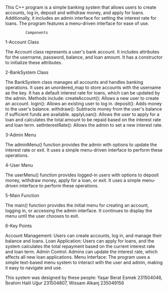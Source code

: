 This C++ program is a simple banking system that allows users to create accounts, log in, deposit and withdraw money, and apply for loans. Additionally, it includes an admin interface for setting the interest rate for loans. The program features a menu-driven interface for ease of use.

             Components

1-Account Class

The Account class represents a user's bank account.
It includes attributes for the username, password, balance, and loan amount.
It has a constructor to initialize these attributes.

2-BankSystem Class

The BankSystem class manages all accounts and handles banking operations.
It uses an unordered_map to store accounts with the username as the key.
It has a default interest rate for loans, which can be updated by the admin.
Methods include:
createAccount(): Allows a new user to create an account.
login(): Allows an existing user to log in.
deposit(): Adds money to the user's balance.
withdraw(): Subtracts money from the user's balance if sufficient funds are available.
applyLoan(): Allows the user to apply for a loan and calculates the total amount to be repaid based on the interest rate and loan term.
setInterestRate(): Allows the admin to set a new interest rate.

3-Admin Menu

The adminMenu() function provides the admin with options to update the interest rate or exit.
It uses a simple menu-driven interface to perform these operations.

4-User Menu

The userMenu() function provides logged-in users with options to deposit money, withdraw money, apply for a loan, or exit.
It uses a simple menu-driven interface to perform these operations.

5-Main Function

The main() function provides the initial menu for creating an account, logging in, or accessing the admin interface.
It continues to display the menu until the user chooses to exit.

6-Key Points

Account Management: Users can create accounts, log in, and manage their balance and loans.
Loan Application: Users can apply for loans, and the system calculates the total repayment based on the current interest rate and loan term.
Admin Control: Admins can update the interest rate, which affects all new loan applications.
Menu Interface: The program uses a simple text-based menu system to interact with the user and admin, making it easy to navigate and use.
 
This system was designed by these people: Yaşar Berat Esmek 231504046, İbrahim Halil Uğur 231504807, Wissam Alkanj 235049156
